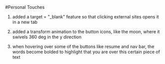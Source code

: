 #Personal Touches 

1. added a target = "_blank" feature so that clicking external sites opens it in a new tab 

2. added a transform animation to the button icons, like the moon, where it swivels 360 deg in the y direction 

3. when hovering over some of the buttons like resume and nav bar, the words become bolded to highlight that you are over this certain piece of text 